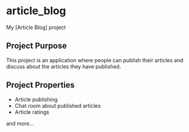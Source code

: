 # article_blog

My [Article Blog] project

## Project Purpose

This project is an application where people can publish their articles and discuss about the articles they have published.

## Project Properties

- Article publishing
- Chat room about published articles
- Article ratings

and more...
